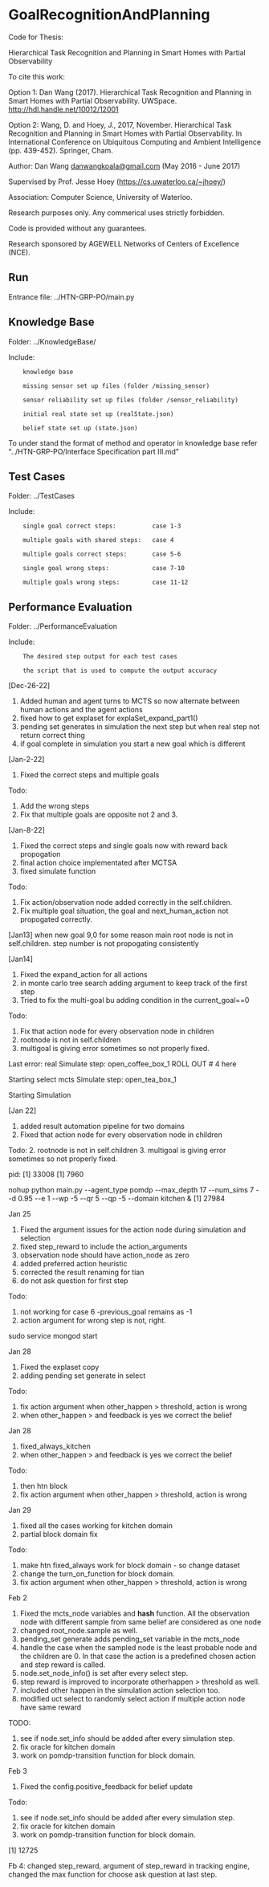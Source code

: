 
# GoalRecognitionAndPlanning
Code for Thesis: 

Hierarchical Task Recognition and Planning in Smart Homes with Partial Observability

To cite this work:

Option 1: Dan Wang (2017). Hierarchical Task Recognition and Planning in Smart Homes with Partial Observability. UWSpace. http://hdl.handle.net/10012/12001

Option 2: Wang, D. and Hoey, J., 2017, November. Hierarchical Task Recognition and Planning in Smart Homes with Partial Observability. In International Conference on Ubiquitous Computing and Ambient Intelligence (pp. 439-452). Springer, Cham.

Author: Dan Wang danwangkoala@gmail.com (May 2016 - June 2017) 

Supervised by Prof. Jesse Hoey (https://cs.uwaterloo.ca/~jhoey/)

Association: Computer Science, University of Waterloo.

Research purposes only. Any commerical uses strictly forbidden.

Code is provided without any guarantees.

Research sponsored by AGEWELL Networks of Centers of Excellence (NCE).


## Run

Entrance file: ../HTN-GRP-PO/main.py

## Knowledge Base

Folder: ../KnowledgeBase/

Include:

        knowledge base
        
        missing sensor set up files (folder /missing_sensor)
        
        sensor reliability set up files (folder /sensor_reliability)
        
        initial real state set up (realState.json)
        
        belief state set up (state.json)
        

To under stand the format of method and operator in knowledge base
refer "../HTN-GRP-PO/Interface Specification part III.md"

        
## Test Cases

Folder: ../TestCases

Include:

        single goal correct steps:          case 1-3
        
        multiple goals with shared steps:   case 4
        
        multiple goals correct steps:       case 5-6
        
        single goal wrong steps:            case 7-10
        
        multiple goals wrong steps:         case 11-12
        


## Performance Evaluation

Folder: ../PerformanceEvaluation

Include:

        The desired step output for each test cases
        
        the script that is used to compute the output accuracy

[Dec-26-22]
1. Added human and agent turns to MCTS so now alternate between human actions and the agent actions
2. fixed how to get explaset for explaSet_expand_part1()
3. pending set generates in simulation the next step but when real step not return correct thing
4. if goal complete in simulation you start a new goal which is different


[Jan-2-22]
1. Fixed the correct steps and multiple goals

Todo:
1. Add the wrong steps
2. Fix that multiple goals are opposite not 2 and 3.


[Jan-8-22]
1. Fixed the correct steps and single goals now with reward back propogation
2. final action choice implementated after MCTSA
3. fixed simulate function

Todo:
1. Fix action/observation node added correctly in the self.children.
2. Fix multiple goal situation, the goal and next_human_action not propogated correctly.

[Jan13]
when new goal 9,0 for some reason main root node is not in self.children.
step number is not propogating consistently

[Jan14]
1. Fixed the expand_action for all actions
2. in monte carlo tree search adding argument to keep track of the first step
3. Tried to fix the multi-goal bu adding condition in the 
current_goal==0

Todo:
1. Fix that action node for every observation node in children
2. rootnode is not in self.children 
3. multigoal is giving error sometimes so not properly fixed.

Last error:
real Simulate step:  open_coffee_box_1 
ROLL OUT #  4
here

Starting select
mcts Simulate step:  open_tea_box_1

Starting Simulation

[Jan 22]
1. added result automation pipeline for two domains
1. Fixed that action node for every observation node in children

Todo:
2. rootnode is not in self.children 
3. multigoal is giving error sometimes so not properly fixed.




pid: [1] 33008
[1] 7960

nohup python main.py --agent_type pomdp --max_depth 17 --num_sims 7 --d 0.95 --e 1 --wp -5 --qr 5 --qp -5 --domain kitchen &
[1] 27984


Jan 25
1. Fixed the argument issues for the action node during simulation and selection
2. fixed step_reward to include the action_arguments
3. observation node should have action_node as zero
4. added preferred action heuristic
5. corrected the result renaming for tian
6. do not ask question for first step

Todo:
1. not working for case 6 -previous_goal remains as -1
2. action argument for wrong step is not, right.

sudo service mongod start

Jan 28
1. Fixed the explaset copy
2. adding pending set generate in select


Todo:
1. fix action argument when other_happen > threshold, action is wrong
2. when other_happen > and feedback is yes we correct the belief

Jan 28
1. fixed_always_kitchen
2. when other_happen > and feedback is yes we correct the belief

Todo:
1. then htn block
2. fix action argument when other_happen > threshold, action is wrong

Jan 29
1. fixed all the cases working for kitchen domain
2. partial block domain fix

Todo:
1. make htn fixed_always work for block domain - so change dataset
2. change the turn_on_function for block domain.
2. fix action argument when other_happen > threshold, action is wrong


Feb 2
1. Fixed the mcts_node variables and __hash__ function. All the observation node with different sample from same belief are considered as one node
2. changed root_node.sample as well.
3. pending_set generate adds pending_set variable in the mcts_node
4. handle the case when the sampled node is the least probable node and the children are 0. In that case the action is a predefined chosen action and step reward is called.
5. node.set_node_info() is set after every select step.
6. step reward is improved to incorporate otherhappen > threshold as well.
7. included other happen in the simulation action selection too.
8. modified uct select to randomly select action if multiple action node have same reward

TODO:
1. see if node.set_info should be added after every  simulation step.
2. fix oracle for kitchen domain
3. work on pomdp-transition function for block domain.


Feb 3
1. Fixed the config.positive_feedback for belief update

Todo:
1. see if node.set_info should be added after every  simulation step.
2. fix oracle for kitchen domain
3. work on pomdp-transition function for block domain.

[1] 12725

Fb 4:
changed step_reward, 
argument of step_reward in tracking engine, 
changed the max function for choose
ask question at last step.


